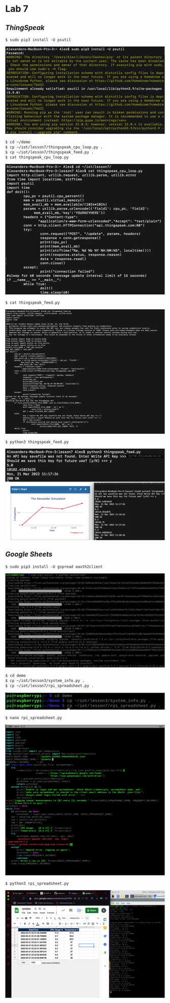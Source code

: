 # **Lab 7**
## *ThingSpeak*
 ```ssh
$ sudo pip3 install -U psutil
```
![This is an image](https://github.com/cupokoffi8/CPE-322/blob/main/Labs/Lab7/Images/ThingSpeak/install-psutil.png)

 ```ssh
$ cd ~/demo
$ cp ~/iot/lesson7/thingspeak_cpu_loop.py .
$ cp ~/iot/lesson7/thingspeak_feed.py .
$ cat thingspeak_cpu_loop.py
```
![This is an image](https://github.com/cupokoffi8/CPE-322/blob/main/Labs/Lab7/Images/ThingSpeak/cat-cpu.png)

 ```ssh
$ cat thingspeak_feed.py
```
![This is an image](https://github.com/cupokoffi8/CPE-322/blob/main/Labs/Lab7/Images/ThingSpeak/cat-feed.png)

```ssh
$ python3 thingspeak_feed.py
```
![This is an image](https://github.com/cupokoffi8/CPE-322/blob/main/Labs/Lab7/Images/ThingSpeak/python-feed.png)
![This is an image](https://github.com/cupokoffi8/CPE-322/blob/main/Labs/Lab7/Images/ThingSpeak/thingspeak.png)

## *Google Sheets*

 ```ssh
$ sudo pip3 install -U gspread oauth2client
```
![This is an image](https://github.com/cupokoffi8/CPE-322/blob/main/Labs/Lab7/Images/GoogleSheets/install-gspread.png)

 ```ssh
 $ cd demo
 $ cp ~/iot/lesson3/system_info.py .
 $ cp ~/iot/lesson7/rpi_spreadsheet.py .
```
![This is an image](https://github.com/cupokoffi8/CPE-322/blob/main/Labs/Lab7/Images/GoogleSheets/demo.png)

  ```ssh
$ nano rpi_spreadsheet.py
```
![This is an image](https://github.com/cupokoffi8/CPE-322/blob/main/Labs/Lab7/Images/GoogleSheets/nano.png)

```ssh
$ python3 rpi_spreadsheet.py
```
![This is an image](https://github.com/cupokoffi8/CPE-322/blob/main/Labs/Lab7/Images/GoogleSheets/rpidata.png)  
